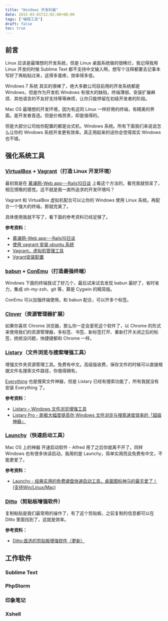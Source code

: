 ```yaml
---
title: "Windows 开发利器"
date: 2015-03-01T22:02:00+08:00
tags: ["编程工具"] 
draft: false
toc: true
---
```


## 前言

Linux 应该是最理想的开发系统，但是 Linux 桌面系统做的很稀烂，我记得我用 Linux 开发的时候 Sublime Text 都不支持中文输入啊，想写个注释都要去记事本写好了再粘贴过来，这得多蛋疼，效率得多低。

Windows 7 系统 其实的很棒了，绝大多数公司目前用的开发系统都是 Windows，但是作为开发机 Windows 有很大的缺陷，终端薄弱、安装扩展麻烦、其他语言的不友好支持等等麻烦，让你只能停留在初级开发者的阶段。

Mac OS 最理想的开发环境，因为有这同 Linux 一样好用的终端，有精美的界面。是开发者首选。但是价格昂贵，却是值得的。

但是大部分公司给你配置的都是台式机，Windows 系统。所有下面我们来说说怎么让你的 Windows 系统开发更有效率。真正用起来的话你会觉得其实 Windows 也不错。

## 强化系统工具

### [VirtualBox](https://www.virtualbox.org/) + [Vagrant](https://www.vagrantup.com/)（打造 Linux 开发环境）

最初我是在 [慕课网-Web app---Rails10日谈](http://www.imooc.com/learn/230) 上看这个方法的，看完我就惊呆了，相见恨晚的感觉。这不就是我一直所追求的开发环境吗？


Vagrant 和 VirtualBox 虚拟机配合可以让你的 Windows 使用 Linux 系统。再配合一个强大的终端，那就完美了。

具体使用我就不写了，看下面的参考资料已经足够了。

**参考资料：**

- [慕课网-Web app---Rails10日谈](http://www.imooc.com/learn/230)
- [使用 vagrant 安装 ubuntu 系统](http://happypeter.github.io/rails10/01_vagrant.html)
- [Vagrant，虚拟机管理工具](http://chloerei.com/2013/11/01/vagrant/)
- [Vgrant安装配置](https://github.com/astaxie/Go-in-Action/blob/master/ebook/zh/01.2.md)

### [babun](http://babun.github.io/) + [ConEmu](https://github.com/Maximus5/ConEmu)（打造最强终端）

Windows 下面的终端我试了好几个，最后试来试去发现 babun 最好了，省时省力，集成 oh-my-zsh、git 等，算是 Cygwin 的精简版。

ConEmu 可以加强终端使用，和 babun 配合，可以开多个标签。

### [Clover](http://cn.ejie.me/)（资源管理器扩展）

如果你喜欢 Chrome 浏览器，那么你一定会爱死这个软件了，以 Chrome 的形式来使用我们的资源管理器，多标签、书签、新标签打开、重新打开关闭之后的标签，统统没问题，快捷键都和 Chrome 一样。

### [Listary](http://www.listary.com/)（文件浏览与搜索增强工具）

增强文件夹资源管理工具。免费有中文。高级版收费，保存文件的时候可以直接根据文件名搜索文件路径，你值得拥有。

[Everything](http://www.voidtools.com/) 也是搜索文件神器，但是 Listary 已经有搜索功能了，所有我就没有安装 Everything 了。

**参考资料：**

- [Listary – Windows 文件浏览增强工具](http://www.appinn.com/listary/)
- [Listary Pro - 能极大幅度提高你 Windows 文件浏览与搜索速度效率的「超级神器」](http://www.iplaysoft.com/listary.html)

<!--more-->

### [Launchy](http://launchy.net)（快速启动工具）

Mac OS 上的神器 开速启动软件 - Alfred 用了之后你就离不开了。同样 Windows 也有很多快读启动，我用的是 Launchy，简单实用而且免费有中文，不能更爱了。

**参考资料：**

- [Launchy - 经典实用的免费键盘快速启动工具，桌面图标神马的最无爱了！ (支持Win/Linux/Mac)](http://www.iplaysoft.com/launchy.html)

### [Ditto](http://ditto-cp.sourceforge.net/)（剪贴板增强软件）

复制粘贴是我们最常用的操作了，有了这个剪贴板，之前复制的信息都可以在 Ditto 里面找到了，这就是效率。

**参考资料：**

- [Ditto:首选的剪贴板增强软件（更新）](http://xbeta.info/ditto.htm)

## 工作软件

### Sublime Text

### PhpStorm

### 印象笔记

### Xshell